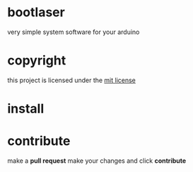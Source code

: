 # bootlaser
very simple system software for your arduino

# copyright
this project is licensed under the [mit license](https://github.com/segacopter-tech/bootlaser/blob/main/LICENSE)

# install

# contribute
make a **pull request** make your changes and click **contribute**
